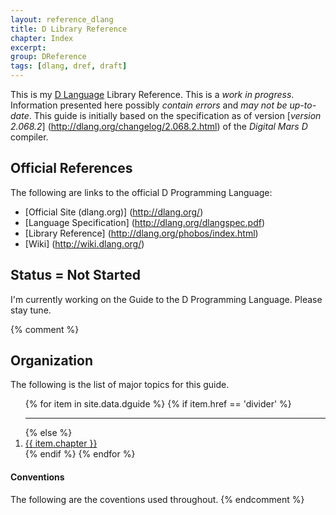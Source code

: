 ```yaml
---
layout: reference_dlang
title: D Library Reference
chapter: Index
excerpt:
group: DReference
tags: [dlang, dref, draft]
---
```


This is my [D Language](http://dlang.org/) Library Reference.
This is a _work in progress_.
Information presented here possibly _contain errors_ and _may not be up-to-date_.
This guide is initially based on the specification as of version [_version 2.068.2_] (http://dlang.org/changelog/2.068.2.html) of the _Digital Mars D_ compiler.

## Official References

The following are links to the official D Programming Language:

* [Official Site (dlang.org)] (http://dlang.org/)
* [Language Specification] (http://dlang.org/dlangspec.pdf)
* [Library Reference] (http://dlang.org/phobos/index.html)
* [Wiki] (http://wiki.dlang.org/)


## Status = Not Started

I'm currently working on the Guide to the D Programming Language.
Please stay tune.

{% comment %}
## Organization

The following is the list of major topics for this guide.

<ol>
{% for item in site.data.dguide %}
    {% if item.href == 'divider' %}
        <hr class="thin compact darker">
    {% else %}
        <li class="padding_left_5"><a class="no_underline" href="{{ item.href }}">{{ item.chapter }}</a></li>
    {% endif %}
{% endfor %}
</ol>


#### Conventions
The following are the coventions used throughout.
{% endcomment %}